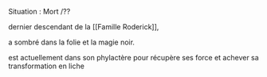 Situation : Mort /??

dernier descendant de la [[Famille Roderick]], 

a sombré dans la folie et la magie noir. 

est actuellement dans son phylactère pour récupère ses force et achever sa transformation en liche 